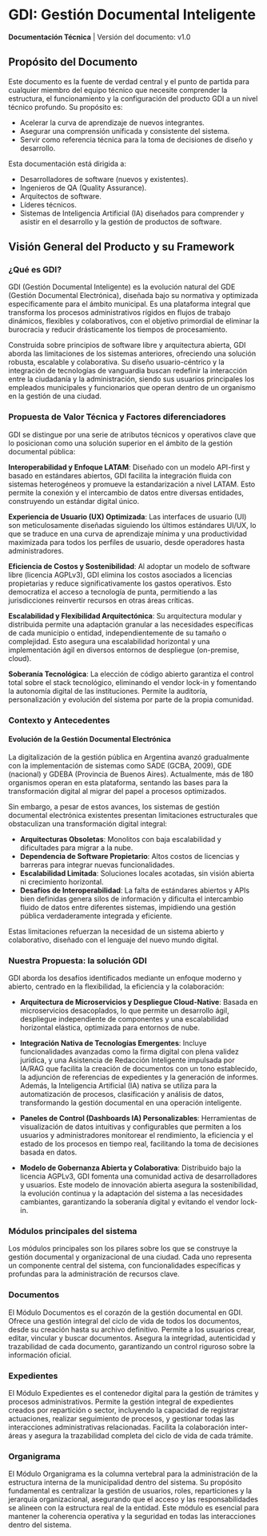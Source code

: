 # GDI: Gestión Documental Inteligente


**Documentación Técnica** | Versión del documento: v1.0

## Propósito del Documento

Este documento es la fuente de verdad central y el punto de partida para cualquier miembro del equipo técnico que necesite comprender la estructura, el funcionamiento y la configuración del producto GDI a un nivel técnico profundo. Su propósito es:

* Acelerar la curva de aprendizaje de nuevos integrantes.
* Asegurar una comprensión unificada y consistente del sistema.
* Servir como referencia técnica para la toma de decisiones de diseño y desarrollo.

Esta documentación está dirigida a:


* Desarrolladores de software (nuevos y existentes).
* Ingenieros de QA (Quality Assurance).
* Arquitectos de software.
* Líderes técnicos.
* Sistemas de Inteligencia Artificial (IA) diseñados para comprender y asistir en el desarrollo y la gestión de productos de software.

## Visión General del Producto y su Framework

### ¿Qué es GDI?

GDI (Gestión Documental Inteligente) es la evolución natural del GDE (Gestión Documental Electrónica), diseñada bajo su normativa y optimizada específicamente para el ámbito municipal. Es una plataforma integral que transforma los procesos administrativos rígidos en flujos de trabajo dinámicos, flexibles y colaborativos, con el objetivo primordial de eliminar la burocracia y reducir drásticamente los tiempos de procesamiento.

Construida sobre principios de software libre y arquitectura abierta, GDI aborda las limitaciones de los sistemas anteriores, ofreciendo una solución robusta, escalable y colaborativa. Su diseño usuario-céntrico y la integración de tecnologías de vanguardia buscan redefinir la interacción entre la ciudadanía y la administración, siendo sus usuarios principales los empleados municipales y funcionarios que operan dentro de un organismo en la gestión de una ciudad.

### Propuesta de Valor Técnica y Factores diferenciadores

GDI se distingue por una serie de atributos técnicos y operativos clave que lo posicionan como una solución superior en el ámbito de la gestión documental pública:

**Interoperabilidad y Enfoque LATAM**: Diseñado con un modelo API-first y basado en estándares abiertos, GDI facilita la integración fluida con sistemas heterogéneos y promueve la estandarización a nivel LATAM. Esto permite la conexión y el intercambio de datos entre diversas entidades, construyendo un estándar digital único.

**Experiencia de Usuario (UX) Optimizada**: Las interfaces de usuario (UI) son meticulosamente diseñadas siguiendo los últimos estándares UI/UX, lo que se traduce en una curva de aprendizaje mínima y una productividad maximizada para todos los perfiles de usuario, desde operadores hasta administradores.

**Eficiencia de Costos y Sostenibilidad**: Al adoptar un modelo de software libre (licencia AGPLv3), GDI elimina los costos asociados a licencias propietarias y reduce significativamente los gastos operativos. Esto democratiza el acceso a tecnología de punta, permitiendo a las jurisdicciones reinvertir recursos en otras áreas críticas.

**Escalabilidad y Flexibilidad Arquitectónica**: Su arquitectura modular y distribuida permite una adaptación granular a las necesidades específicas de cada municipio o entidad, independientemente de su tamaño o complejidad. Esto asegura una escalabilidad horizontal y una implementación ágil en diversos entornos de despliegue (on-premise, cloud).

**Soberanía Tecnológica**: La elección de código abierto garantiza el control total sobre el stack tecnológico, eliminando el vendor lock-in y fomentando la autonomía digital de las instituciones. Permite la auditoría, personalización y evolución del sistema por parte de la propia comunidad.

### Contexto y Antecedentes

#### Evolución de la Gestión Documental Electrónica

La digitalización de la gestión pública en Argentina avanzó gradualmente con la implementación de sistemas como SADE (GCBA, 2009), GDE (nacional) y GDEBA (Provincia de Buenos Aires). Actualmente, más de 180 organismos operan en esta plataforma, sentando las bases para la transformación digital al migrar del papel a procesos optimizados.

Sin embargo, a pesar de estos avances, los sistemas de gestión documental electrónica existentes presentan limitaciones estructurales que obstaculizan una transformación digital integral:

* **Arquitecturas Obsoletas**: Monolitos con baja escalabilidad y dificultades para migrar a la nube.
* **Dependencia de Software Propietario**: Altos costos de licencias y barreras para integrar nuevas funcionalidades.
* **Escalabilidad Limitada**: Soluciones locales acotadas, sin visión abierta ni crecimiento horizontal.
* **Desafíos de Interoperabilidad**: La falta de estándares abiertos y APIs bien definidas genera silos de información y dificulta el intercambio fluido de datos entre diferentes sistemas, impidiendo una gestión pública verdaderamente integrada y eficiente.

Estas limitaciones refuerzan la necesidad de un sistema abierto y colaborativo, diseñado con el lenguaje del nuevo mundo digital.

### Nuestra Propuesta: la solución GDI

GDI aborda los desafíos identificados mediante un enfoque moderno y abierto, centrado en la flexibilidad, la eficiencia y la colaboración:

* **Arquitectura de Microservicios y Despliegue Cloud-Native**: Basada en microservicios desacoplados, lo que permite un desarrollo ágil, despliegue independiente de componentes y una escalabilidad horizontal elástica, optimizada para entornos de nube.

* **Integración Nativa de Tecnologías Emergentes**: Incluye funcionalidades avanzadas como la firma digital con plena validez jurídica, y una Asistencia de Redacción Inteligente impulsada por IA/RAG que facilita la creación de documentos con un tono establecido, la adjunción de referencias de expedientes y la generación de informes. Además, la Inteligencia Artificial (IA) nativa se utiliza para la automatización de procesos, clasificación y análisis de datos, transformando la gestión documental en una operación inteligente.

* **Paneles de Control (Dashboards IA) Personalizables**: Herramientas de visualización de datos intuitivas y configurables que permiten a los usuarios y administradores monitorear el rendimiento, la eficiencia y el estado de los procesos en tiempo real, facilitando la toma de decisiones basada en datos.

* **Modelo de Gobernanza Abierta y Colaborativa**: Distribuido bajo la licencia AGPLv3, GDI fomenta una comunidad activa de desarrolladores y usuarios. Este modelo de innovación abierta asegura la sostenibilidad, la evolución continua y la adaptación del sistema a las necesidades cambiantes, garantizando la soberanía digital y evitando el vendor lock-in.

### Módulos principales del sistema 

Los módulos principales son los pilares sobre los que se construye la gestión documental y organizacional de una ciudad. Cada uno representa un componente central del sistema, con funcionalidades específicas y profundas para la administración de recursos clave.

###  Documentos
El Módulo Documentos es el corazón de la gestión documental en GDI. Ofrece una gestión integral del ciclo de vida de todos los documentos, desde su creación hasta su archivo definitivo. Permite a los usuarios crear, editar, vincular  y buscar documentos. Asegura la integridad, autenticidad y trazabilidad de cada documento, garantizando un control riguroso sobre la información oficial.
###  Expedientes
El Módulo Expedientes es el contenedor digital para la gestión de trámites y procesos administrativos. Permite la gestión integral de expedientes creados por repartición o sector, incluyendo la capacidad de registrar actuaciones, realizar seguimiento de procesos, y gestionar todas las interacciones administrativas relacionadas. Facilita la colaboración inter-áreas y asegura la trazabilidad completa del ciclo de vida de cada trámite.
###  Organigrama
El Módulo Organigrama es la columna vertebral para la administración de la estructura interna de la municipalidad dentro del sistema. Su propósito fundamental es centralizar la gestión de usuarios, roles, reparticiones y la jerarquía organizacional, asegurando que el acceso y las responsabilidades se alineen con la estructura real de la entidad. Este módulo es esencial para mantener la coherencia operativa y la seguridad en todas las interacciones dentro del sistema.







